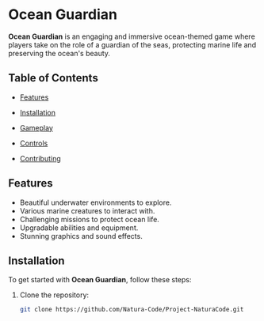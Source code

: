# Ocean Guardian

**Ocean Guardian** is an engaging and immersive ocean-themed game where players take on the role of a guardian of the seas, protecting marine life and preserving the ocean's beauty. 

## Table of Contents
- [Features](#features)

- [Installation](#installation)

- [Gameplay](#gameplay)

- [Controls](#controls)

- [Contributing](#contributing)



## Features
- Beautiful underwater environments to explore.
- Various marine creatures to interact with.
- Challenging missions to protect ocean life.
- Upgradable abilities and equipment.
- Stunning graphics and sound effects.

## Installation
To get started with **Ocean Guardian**, follow these steps:

1. Clone the repository:
   ```bash
   git clone https://github.com/Natura-Code/Project-NaturaCode.git
   

